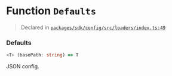 # Function `Defaults`
> Declared in [`packages/sdk/config/src/loaders/index.ts:49`](https://github.com/dxos/protocols/blob/main/packages/sdk/config/src/loaders/index.ts#L49)




### Defaults
```ts
<T> (basePath: string) => T
```
JSON config.